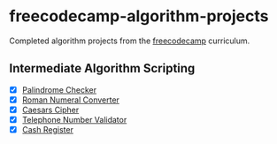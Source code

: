 # freecodecamp-algorithm-projects

Completed algorithm projects from the [freecodecamp](https://www.freecodecamp.com) curriculum.

## Intermediate Algorithm Scripting

- [x] [Palindrome Checker](https://learn.freecodecamp.org/javascript-algorithms-and-data-structures/javascript-algorithms-and-data-structures-projects/palindrome-checker)
- [x] [Roman Numeral Converter](https://learn.freecodecamp.org/javascript-algorithms-and-data-structures/javascript-algorithms-and-data-structures-projects/roman-numeral-converter)
- [x] [Caesars Cipher](https://learn.freecodecamp.org/javascript-algorithms-and-data-structures/javascript-algorithms-and-data-structures-projects/caesars-cipher)
- [x] [Telephone Number Validator](https://learn.freecodecamp.org/javascript-algorithms-and-data-structures/javascript-algorithms-and-data-structures-projects/telephone-number-validator)
- [x] [Cash Register](https://learn.freecodecamp.org/javascript-algorithms-and-data-structures/javascript-algorithms-and-data-structures-projects/cash-register)
